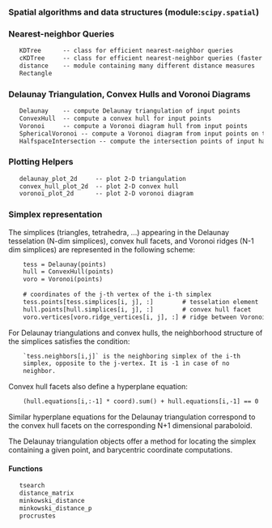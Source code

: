 ### Spatial algorithms and data structures (module:`scipy.spatial`)


### Nearest-neighbor Queries
```html
   KDTree      -- class for efficient nearest-neighbor queries  
   cKDTree     -- class for efficient nearest-neighbor queries (faster impl.)  
   distance    -- module containing many different distance measures  
   Rectangle  
```
### Delaunay Triangulation, Convex Hulls and Voronoi Diagrams
```html
   Delaunay    -- compute Delaunay triangulation of input points  
   ConvexHull  -- compute a convex hull for input points  
   Voronoi     -- compute a Voronoi diagram hull from input points  
   SphericalVoronoi -- compute a Voronoi diagram from input points on the surface of a sphere  
   HalfspaceIntersection -- compute the intersection points of input halfspaces  
```
### Plotting Helpers
```html
   delaunay_plot_2d     -- plot 2-D triangulation  
   convex_hull_plot_2d  -- plot 2-D convex hull  
   voronoi_plot_2d      -- plot 2-D voronoi diagram  
```
### Simplex representation
The simplices (triangles, tetrahedra, ...) appearing in the Delaunay
tesselation (N-dim simplices), convex hull facets, and Voronoi ridges
(N-1 dim simplices) are represented in the following scheme:
```html
    tess = Delaunay(points)  
    hull = ConvexHull(points)  
    voro = Voronoi(points)  
  
    # coordinates of the j-th vertex of the i-th simplex  
    tess.points[tess.simplices[i, j], :]        # tesselation element  
    hull.points[hull.simplices[i, j], :]        # convex hull facet  
    voro.vertices[voro.ridge_vertices[i, j], :] # ridge between Voronoi cells  
```
For Delaunay triangulations and convex hulls, the neighborhood
structure of the simplices satisfies the condition:
```html
    `tess.neighbors[i,j]` is the neighboring simplex of the i-th  
    simplex, opposite to the j-vertex. It is -1 in case of no  
    neighbor.  
```
Convex hull facets also define a hyperplane equation:
```html
    (hull.equations[i,:-1] * coord).sum() + hull.equations[i,-1] == 0  
```
Similar hyperplane equations for the Delaunay triangulation correspond
to the convex hull facets on the corresponding N+1 dimensional
paraboloid.

The Delaunay triangulation objects offer a method for locating the
simplex containing a given point, and barycentric coordinate
computations.

#### Functions
```html
   tsearch  
   distance_matrix  
   minkowski_distance  
   minkowski_distance_p  
   procrustes  
```